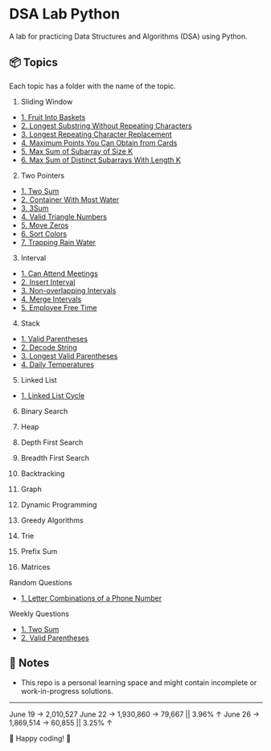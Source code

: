 # DSA Lab Python

A lab for practicing Data Structures and Algorithms (DSA) using Python.

## 📦 Topics
Each topic has a folder with the name of the topic.

1. Sliding Window
- [1. Fruit Into Baskets](01-sliding-window/fruit-into-basket.py)
- [2. Longest Substring Without Repeating Characters](01-sliding-window/longest-substring-without-repeating-chars.py)
- [3. Longest Repeating Character Replacement](01-sliding-window/longest-repeating-character-replacement.py)
- [4. Maximum Points You Can Obtain from Cards](01-sliding-window/max_points-from-cards.py)
- [5. Max Sum of Subarray of Size K](01-sliding-window/max-sum-of-subarray.py)
- [6. Max Sum of Distinct Subarrays With Length K](01-sliding-window/max-sum-distinct-subarray-with-length-k.py)


2. Two Pointers
- [1. Two Sum](02-two-pointers/two-sum.py)
- [2. Container With Most Water](02-two-pointers/container-with-most-water.py)
- [3. 3Sum](02-two-pointers/three-sum.py)
- [4. Valid Triangle Numbers](02-two-pointers/valid-triangle-numbers.py)
- [5. Move Zeros](02-two-pointers/move-zeros.py)
- [6. Sort Colors](02-two-pointers/sort-colors.py)
- [7. Trapping Rain Water](02-two-pointers/trapping-rain-water.py)

3. Interval
- [1. Can Attend Meetings](03-interval/can-attend-meetings.py)
- [2. Insert Interval](03-interval/insert-interval.py)
- [3. Non-overlapping Intervals](03-interval/non-overlapping-intervals.py)
- [4. Merge Intervals](03-interval/merge-intervals.py)
- [5. Employee Free Time](03-interval/employee-free-time.py)


4. Stack
- [1. Valid Parentheses](04-stack/valid-parentheses.py)
- [2. Decode String](04-stack/decode-string.py)
- [3. Longest Valid Parentheses](04-stack/longest-valid-parentheses.py)
- [4. Daily Temperatures](04-stack/daily-temperatures.py)


5. Linked List
- [1. Linked List Cycle](05-linked-list/linked-list-cycle.py)

6. Binary Search

7. Heap

8. Depth First Search

9. Breadth First Search

10. Backtracking

11. Graph

12. Dynamic Programming

13. Greedy Algorithms

14. Trie

15. Prefix Sum

16. Matrices


Random Questions
- [1. Letter Combinations of a Phone Number](random/letter-combination-phone-number.py)

Weekly Questions
- [1. Two Sum](weekly/1/1-two-sum.py)
- [2. Valid Parentheses](weekly/1/2-valid-parenthesis.py)


## 📝 Notes
- This repo is a personal learning space and might contain incomplete or work-in-progress solutions.

---
June 19 -> 2,010,527
June 22 -> 1,930,860 -> 79,667 || 3.96% ↑
June 26 -> 1,869,514 -> 60,855 || 3.25% ↑

 🚀 Happy coding! 🚀 
